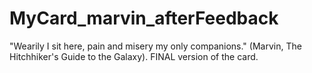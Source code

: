 # MyCard_marvin_afterFeedback
"Wearily I sit here, pain and misery my only companions." (Marvin, The Hitchhiker's Guide to the Galaxy). FINAL version of the card.
